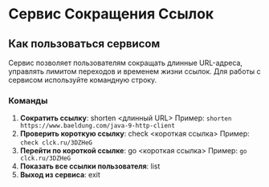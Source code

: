 # Сервис Сокращения Ссылок

## Как пользоваться сервисом

Сервис позволяет пользователям сокращать длинные URL-адреса, управлять лимитом переходов и временем жизни ссылок. Для работы с сервисом используйте командную строку.

### Команды

1. **Сократить ссылку**:
shorten <длинный URL>
Пример: `shorten https://www.baeldung.com/java-9-http-client`
2. **Проверить короткую ссылку**:
check <короткая ссылка>
Пример: `check clck.ru/3DZHeG`
3. **Перейти по короткой ссылке**:
go <короткая ссылка>
Пример: `go clck.ru/3DZHeG`
5. **Показать все ссылки пользователя**:
list
6. **Выход из сервиса**:
exit
